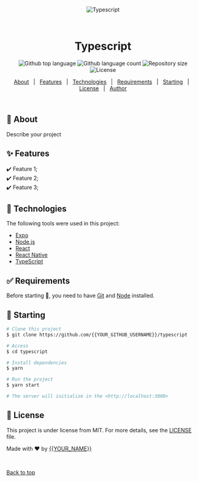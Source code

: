 <div align="center" id="top"> 
  <img src="./.github/app.gif" alt="Typescript" />

  &#xa0;

  <!-- <a href="https://typescript.netlify.app">Demo</a> -->
</div>

<h1 align="center">Typescript</h1>

<p align="center">
  <img alt="Github top language" src="https://img.shields.io/github/languages/top/{{YOUR_GITHUB_USERNAME}}/typescript?color=56BEB8">

  <img alt="Github language count" src="https://img.shields.io/github/languages/count/{{YOUR_GITHUB_USERNAME}}/typescript?color=56BEB8">

  <img alt="Repository size" src="https://img.shields.io/github/repo-size/{{YOUR_GITHUB_USERNAME}}/typescript?color=56BEB8">

  <img alt="License" src="https://img.shields.io/github/license/{{YOUR_GITHUB_USERNAME}}/typescript?color=56BEB8">

  <!-- <img alt="Github issues" src="https://img.shields.io/github/issues/{{YOUR_GITHUB_USERNAME}}/typescript?color=56BEB8" /> -->

  <!-- <img alt="Github forks" src="https://img.shields.io/github/forks/{{YOUR_GITHUB_USERNAME}}/typescript?color=56BEB8" /> -->

  <!-- <img alt="Github stars" src="https://img.shields.io/github/stars/{{YOUR_GITHUB_USERNAME}}/typescript?color=56BEB8" /> -->
</p>

<!-- Status -->

<!-- <h4 align="center"> 
	🚧  Typescript 🚀 Under construction...  🚧
</h4> 

<hr> -->

<p align="center">
  <a href="#dart-about">About</a> &#xa0; | &#xa0; 
  <a href="#sparkles-features">Features</a> &#xa0; | &#xa0;
  <a href="#rocket-technologies">Technologies</a> &#xa0; | &#xa0;
  <a href="#white_check_mark-requirements">Requirements</a> &#xa0; | &#xa0;
  <a href="#checkered_flag-starting">Starting</a> &#xa0; | &#xa0;
  <a href="#memo-license">License</a> &#xa0; | &#xa0;
  <a href="https://github.com/{{YOUR_GITHUB_USERNAME}}" target="_blank">Author</a>
</p>

<br>

## :dart: About ##

Describe your project

## :sparkles: Features ##

:heavy_check_mark: Feature 1;\
:heavy_check_mark: Feature 2;\
:heavy_check_mark: Feature 3;

## :rocket: Technologies ##

The following tools were used in this project:

- [Expo](https://expo.io/)
- [Node.js](https://nodejs.org/en/)
- [React](https://pt-br.reactjs.org/)
- [React Native](https://reactnative.dev/)
- [TypeScript](https://www.typescriptlang.org/)

## :white_check_mark: Requirements ##

Before starting :checkered_flag:, you need to have [Git](https://git-scm.com) and [Node](https://nodejs.org/en/) installed.

## :checkered_flag: Starting ##

```bash
# Clone this project
$ git clone https://github.com/{{YOUR_GITHUB_USERNAME}}/typescript

# Access
$ cd typescript

# Install dependencies
$ yarn

# Run the project
$ yarn start

# The server will initialize in the <http://localhost:3000>
```

## :memo: License ##

This project is under license from MIT. For more details, see the [LICENSE](LICENSE.md) file.


Made with :heart: by <a href="https://github.com/{{YOUR_GITHUB_USERNAME}}" target="_blank">{{YOUR_NAME}}</a>

&#xa0;

<a href="#top">Back to top</a>
